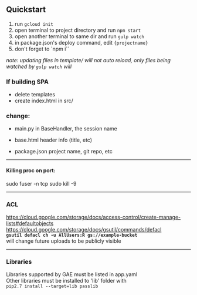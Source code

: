 ## Quickstart

1. run `gcloud init`
2. open terminal to project directory and run `npm start`
3. open another terminal to same dir and run `gulp watch`
4. in package.json's deploy command, edit `{projectname}`
5. don't forget to `npm i``

_note: updating files in template/ will not auto reload,  only files being watched by `gulp watch` will_

### __If building SPA__
- delete templates
- create index.html in src/



### __change:__
- main.py
in BaseHandler, the session name

- base.html
header info (title, etc)

- package.json
project name, git repo, etc

---


#### __Killing proc on port:__

sudo fuser -n tcp <port>
sudo kill -9 <id>

---

### __ACL__
https://cloud.google.com/storage/docs/access-control/create-manage-lists#defaultobjects
https://cloud.google.com/storage/docs/gsutil/commands/defacl  
__`gsutil defacl ch -u AllUsers:R gs://example-bucket`__  
will change future uploads to be publicly visible

---

### __Libraries__
Libraries supported by GAE must be listed in app.yaml  
Other libraries must be installed to 'lib' folder with  
`pip2.7 install --target=lib passlib`